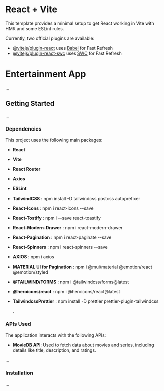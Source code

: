 # React + Vite

This template provides a minimal setup to get React working in Vite with HMR and some ESLint rules.

Currently, two official plugins are available:

- [@vitejs/plugin-react](https://github.com/vitejs/vite-plugin-react/blob/main/packages/plugin-react/README.md) uses [Babel](https://babeljs.io/) for Fast Refresh
- [@vitejs/plugin-react-swc](https://github.com/vitejs/vite-plugin-react-swc) uses [SWC](https://swc.rs/) for Fast Refresh

# Entertainment App

...

## Getting Started

...

### Dependencies

This project uses the following main packages:

- **React**
- **Vite**
- **React Router**
- **Axios**
- **ESLint**
- **TailwindCSS** : npm install -D tailwindcss postcss autoprefixer
- **React-Icons** : npm i react-icons --save
- **React-Tostify** : npm i --save react-toastify
- **React-Modern-Drawer** : npm i react-modern-drawer
- **React-Pagination** : npm i react-paginate --save
- **React-Spinners** : npm i react-spinners --save
- **AXIOS** : npm i axios
- **MATERIAL UI for Pagination** : npm i @mui/material @emotion/react @emotion/styled
- **@TAILWIND/FORMS** : npm i @tailwindcss/forms@latest
- **@heroicons/react** : npm i @heroicons/react@latest
- **TailwindcssPrettier** : npm install -D prettier prettier-plugin-tailwindcss

  .

### APIs Used

The application interacts with the following APIs:

- **MovieDB API**: Used to fetch data about movies and series, including details like title, description, and ratings.

...

### Installation

...
